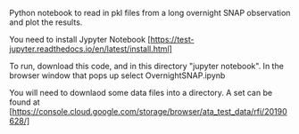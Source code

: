 Python notebook to read in pkl files from a long overnight SNAP observation and plot the results.

You need to install Jypyter Notebook [https://test-jupyter.readthedocs.io/en/latest/install.html]

To run, download this code, and in this directory "jupyter notebook". In the browser window that pops up select OvernightSNAP.ipynb

You will need to downlaod some data files into a directory. A set can be found at [https://console.cloud.google.com/storage/browser/ata_test_data/rfi/20190628/]
